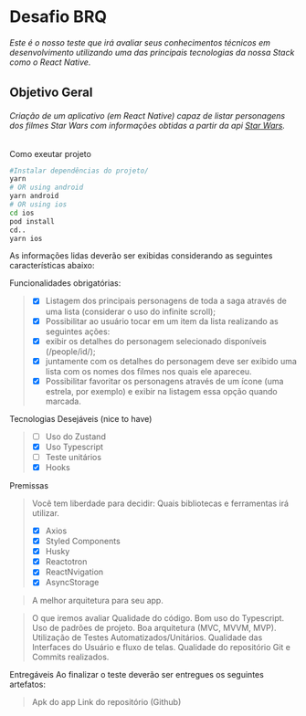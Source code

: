 # Desafio BRQ

###### Este é o nosso teste que irá avaliar seus conhecimentos técnicos em desenvolvimento utilizando uma das principais tecnologias da nossa Stack como o React Native.

## Objetivo Geral

###### Criação de um aplicativo (em React Native) capaz de listar personagens dos filmes Star Wars com informações obtidas a partir da api [Star Wars](https://swapi.dev/).

Como exeutar projeto

```bash
#Instalar dependências do projeto/
yarn
# OR using android
yarn android
# OR using ios
cd ios
pod install
cd..
yarn ios
```

As informações lidas deverão ser exibidas considerando as seguintes características abaixo:

Funcionalidades obrigatórias:

> - [x] Listagem dos principais personagens de toda a saga através de uma lista (considerar o uso do infinite scroll);
> - [x] Possibilitar ao usuário tocar em um item da lista realizando as seguintes ações:
> - [x] exibir os detalhes do personagem selecionado disponíveis (/people/id/);
> - [x] juntamente com os detalhes do personagem deve ser exibido uma lista com os nomes dos filmes nos quais ele apareceu.
> - [x] Possibilitar favoritar os personagens através de um ícone (uma estrela, por exemplo) e exibir na listagem essa opção quando marcada.

Tecnologias Desejáveis (nice to have)

> - [ ] Uso do Zustand
> - [x] Uso Typescript
> - [ ] Teste unitários
> - [x] Hooks

Premissas

> Você tem liberdade para decidir:
> Quais bibliotecas e ferramentas irá utilizar.
>
> - [x] Axios
> - [x] Styled Components
> - [x] Husky
> - [x] Reactotron
> - [x] ReactNvigation
> - [x] AsyncStorage

> A melhor arquitetura para seu app.

> O que iremos avaliar
> Qualidade do código.
> Bom uso do Typescript.
> Uso de padrões de projeto.
> Boa arquitetura (MVC, MVVM, MVP).
> Utilização de Testes Automatizados/Unitários.
> Qualidade das Interfaces do Usuário e fluxo de telas.
> Qualidade do repositório Git e Commits realizados.

Entregáveis
Ao finalizar o teste deverão ser entregues os seguintes artefatos:

> Apk do app
> Link do repositório (Github)
